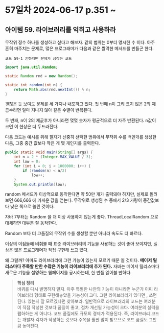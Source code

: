 # 57일차 2024-06-17 p.351 ~

## 아이템 59. 라이브러리를 익히고 사용하라

무작위 정수 하나를 생성하고 싶다고 해보자. 같의 범위는 0부터 명시한 수 이다.
아주 흔히 마주치는 문제로, 많은 프로그래머가 다음과 같은 짤막한 메서드를 만들곤 한다.

`코드 59-1 흔하지만 문제가 심각한 코드`

```java
import java.util.Random;

static Random rnd = new Random();

static int random(int n) {
    return Math.abs(rnd.nextInt()) % n;
}

```

괜찮은 듯 보여도 문제를 세 가지나 내포하고 있다. 
첫 번째 n이 그리 크지 않은 2의 제곱수라면 얼마 지나지 않아 같은 수열이 반복된다.

두 번째, n이 2의 제곲후가 아니라면 몇몇 숫자가 평균적으로 더 자주 반환된다. 
n값이 크면 이 현상은 더 두드러진다. 

다음 코드는 예시를 위해 필자가 신중히 선택한 범위에서 무작위 수를 백만개를 생성한 다음,
그중 중간 값보다 작은 게 몇 개인지를 출력한다.

```java
public static void main(String[] args) {
    int n = 2 * (Integer.MAX_VALUE / 3);
    int low = 0;
    for (int i = 0; i < 1000000; i++) {
        if (random(n) < n/2)
            low++;
    }
    System.out.println(low);

```

random 메서드가 이상적으로 동작한다면 약 50만 개가 출력돼야 하지만,
실제로 돌려보면 666,666 에 가까운 값을 얻는다. 
무작위로 생성된 수 중에서 2/3 가량이 중간값보다 낮은 쪽으로 쏠린 것이다.

자바 7부터는 Random 을 더 이상 사용하지 않는게 좋다.
ThreadLocalRandom 으로 대체하면 대부분 잘 동작한다. 

Random 보다 더 고품질의 무작위 수를 생성할 뿐만 아니라 속도도 더 빠르다.


이상의 이점들에 비춰볼 때 표준 라이브러리의 기능을 사용하는 것이 좋아 보이지만, 
실상은 많은 프로그래머가 직접 구현해 쓰고 있다.

왜 그럴까? 아마도 라이브러리에 그런 기능이 있는지 모르기 때문 일 것이다.
**메이저 릴리스마다 주목할 만한 수많은 기능이 라이브러리에 추가 된다.**
자바는 메이저 릴리스마다 새로운 기능을 설명하는 웹페이지를 공시하는데, 
한 번쯤 읽어볼 만하다.


> **핵심 정리**
> <br/>
> 바퀴를 다시 발명하지 말자. 아주 특별한 나만의 기능이 아니라면 누군가 이미 라이브러리 형태로
> 구현해놓았을 가능성이 크다. 그런 라이브러리가 있다면 , 쓰면 된다. 
> 있는지 잘 모르겠다면 찾아보라. 일반적으로 라이브러리의 코드는 여러분이 직접 작성한 것보다
> 품질이 좋고, 점차 개선될 가능성이 크다. 여러분의 실력을 폄하하는 게 아니다.
> 코드 품질에도 규모의 경제가 적용된다. 즉, 라이브러리 코드는 개발자 각자가 작성하는 것보다 
> 주목을 훨씬 많이 받으므로 코드 품질도 그만큼 높아진다.

